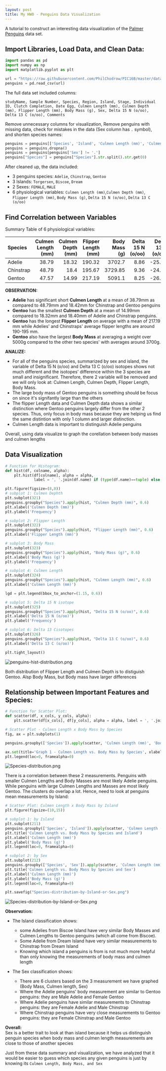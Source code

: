```yaml
---
layout: post
title: My HW0 - Penguins Data Visualization
---
```

A tutorial to construct an interesting data visualization of the [Palmer Penguins](https://github.com/allisonhorst/palmerpenguins) data set.

## Import Libraries, Load Data, and Clean Data:
```python
import pandas as pd
import numpy as np
import matplotlib.pyplot as plt

url = "https://raw.githubusercontent.com/PhilChodrow/PIC16B/master/datasets/palmer_penguins.csv"
penguins = pd.read_csv(url)
```
The full data set included columns:

```
studyName, Sample Number, Species, Region, Island, Stage, Individual ID, Clutch Completion, Date Egg, Culmen Length (mm), Culmen Depth (mm), Flipper Length (mm), Body Mass (g), Sex, Delta 15 N (o/oo), Delta 13 C (o/oo), Comments 
```

Remove unnecessary columns for visualization, Remove penguins with missing data, check for mistakes in the data (Sex column has `.` symbol), and shorten species names:

```python
penguins = penguins[['Species', 'Island', 'Culmen Length (mm)', 'Culmen Depth (mm)', 'Flipper Length (mm)', 'Body Mass (g)', 'Sex', 'Delta 15 N (o/oo)', 'Delta 13 C (o/oo)']]
penguins = penguins.dropna()
penguins = penguins[penguins['Sex'] != '.']
penguins["Species"] = penguins["Species"].str.split().str.get(0)
```
After cleaned up, the data included:
* 3 penguins species: `Adelie`, `Chinstrap`, `Gentoo`
* 3 Islands: `Torgersen`, `Biscoe`, `Dream`
* 2 Sexes: `FEMALE`, `MALE`
* 6 physiological variables: `Culmen Length (mm)`,`Culmen Depth (mm)`, `Flipper Length (mm)`, `Body Mass (g)`, `Delta 15 N (o/oo)`, `Delta 13 C (o/oo)`

## Find Correlation between Variables
Summary Table of 6 physiological variables:


| **Species**     |   **Culmen Length (mm)**   |  **Culmen Depth (mm)** |   **Flipper Length (mm)** |   **Body Mass (g)** |   **Delta 15 N (o/oo)** |   **Delta 13 C (o/oo)** |
|:-------------|----------------------------:|-----------------------:|--------------------------:|-------------------:|--------------------:|--------------------:|
| Adelie    |                38.79 |               18.32 |                190.32 |         3702.7  |                8.86 |              -25.81 |
| Chinstrap |                48.79 |               18.4  |                195.67 |         3729.85 |                9.36 |              -24.56 |
| Gentoo    |                47.57 |               14.99 |                217.19 |         5091.1  |                8.25 |              -26.18 |


**OBSERVATION:**
- **Adelie** has significant short **Culmen Length** at a mean of 38.79mm as compared to 48.79mm and 18.42mm for Chinstrap and Gentoo penguins
- **Gentoo** has the smallest **Culmen Depth** at a mean of 14.99mm compared to 18.32mm and 18.40mm of Adelie and Chinstrap penguins.
- **Gentoo** has the longest **Flipper Length** on average with a mean of 217.19 mm while Adelies' and Chinstraps' average flipper lengths are around 190-195 mm.
- **Gentoo** also have the largest **Body Mass** at averaging a weight over 5000g compared to the other two species' with averages around 3700g.

**ANALIZE:**
- For all of the penguins species, summarized by sex and island, the variable of Delta 15 N (o/oo) and Delta 13 C (o/oo) isotopes shows not much different and the isotopes' difference within the 3 species are small and insignificant. Therefore, there 2 variable will be removed and we will only look at: Culmen Length, Culmen Depth, Flipper Length, Body Mass.
- The large body mass of Gentoo penguins is something should be focus on since it's signifantly large than the others
- The flipper Length data and Culmen Depth data shows a similar distinction where Gentoo penguins largely differ from the other 2 species. Thus, only focus in body mass because they are helping us find the same distintion with only 1 column and larger distinction.
- Culmen Length data is important to distinguish Adelie penguins

Overall, using data visualize to graph the corellation between body masses and culmen lengths

## Data Visualization

```python
# Function for Histogram:
def hist(df, colname, alpha):
    plt.hist(df[colname], alpha = alpha, 
             label = ', '.join(df.name) if (type(df.name)==tuple) else df.name)

plt.figure(figsize=(8,8))
# subplot 1: Culmen Dephth
plt.subplot(321)
penguins.groupby("Species").apply(hist, "Culmen Depth (mm)", 0.6)
plt.xlabel('Culmen Depth (mm)')
plt.ylabel('Frequency')

# subplot 2: Flipper Length
plt.subplot(322)
penguins.groupby("Species").apply(hist, "Flipper Length (mm)", 0.6)
plt.xlabel('Flipper Length (mm)')

# subplot 3: Body Mass
plt.subplot(323)
penguins.groupby("Species").apply(hist, "Body Mass (g)", 0.6)
plt.xlabel('Body Mass (g)')
plt.ylabel('Frequency')

# subplot 4: Culmen Length
plt.subplot(324)
penguins.groupby("Species").apply(hist, "Culmen Length (mm)", 0.6)
plt.xlabel('Culmen Length (mm)')

lgd = plt.legend(bbox_to_anchor=(1.15, 0.6))

# subplot 5: Delta 15 N isotope
plt.subplot(325)
penguins.groupby("Species").apply(hist, "Delta 15 N (o/oo)", 0.6)
plt.xlabel('Delta 15 N (o/oo)')
plt.ylabel('Frequency')

# subplot 6: Delta 13 Cisotopes
plt.subplot(326)
penguins.groupby("Species").apply(hist, "Delta 13 C (o/oo)", 0.6)
plt.xlabel('Delta 13 C (o/oo)')

plt.tight_layout()
```
![penguins-hist-distribution.png](/images/penguins-hist-distribution.png)


Both distribution of Flipper Length and Culmen Depth is to distiguish Gentoo. Alsp Body Mass, but Body mass have larger differences

## Relationship between Important Features and Species:
```python
# Function for Scatter Plot:
def scatter(df, x_cols, y_cols, alpha):
    plt.scatter(df[x_cols], df[y_cols], alpha = alpha, label = ', '.join(df.name) if (type(df.name)==tuple) else df.name)

# Scatter Plot - Culmen Length x Body Mass by Species
fig, ax = plt.subplots(1)

penguins.groupby(['Species']).apply(scatter, 'Culmen Length (mm)', 'Body Mass (g)', alpha = 0.5)

ax.set(title='Graph 1 - Culmen Length vs. Body Mass by Species', xlabel='Culmen Length (mm)', ylabel='Body Mass (g)')
plt.legend(loc=0, framealpha=0)
```
![Species-distribution.png](/images/Species-distribution.png)

There is a correlation between these 2 measurements. Penguins with smaller Culmen Lengths and Body Masses are most likely Adelie penguins. While penguins with large Culmen Lengths and Masses are most likely Gentoo.
The clusters do overlap a lot. Hence, need to look at penguins mean measurements by Island:

```python
# Scatter Plot: Culmen Length x Body Mass by Island
plt.figure(figsize=(10,15))

# subplot 1: by Island
plt.subplot(211)
penguins.groupby(['Species', 'Island']).apply(scatter, 'Culmen Length (mm)', 'Body Mass (g)', alpha = 0.5)
plt.title('Culmen Length vs. Body Mass by Species and Island')
plt.xlabel('Culmen Length (mm)')
plt.ylabel('Body Mass (g)')
plt.legend(loc=0, framealpha=0)

# subplot 2: by Sex
plt.subplot(212)
penguins.groupby(['Species', 'Sex']).apply(scatter, 'Culmen Length (mm)', 'Body Mass (g)', alpha = 0.5)
plt.title('Culmen Length vs. Body Mass by Species and Sex')
plt.xlabel('Culmen Length (mm)')
plt.ylabel('Body Mass (g)')
plt.legend(loc=0, framealpha=0)

plt.savefig("Species-distribution-by-Island-or-Sex.png")
```
![Species-distribution-by-Island-or-Sex.png](/images/Species-distribution-by-Island-or-Sex.png)


**Observation:**<br>
* The Island classification shows:
    - some Adelies from Biscoe Island have very similar Body Masses and Culmen Lengths to Gentoo penguins (which all come from Biscoe).
    - Some Adelie from Dream Island have very similar measurements to Chinstrap from Dream Island
    - Knowing which island a penguins is from is not much more helpful than only knowing the measurements of body mass and culmen length
    
 * The Sex classification shows:
     - There are 6 clusters based on the 3 measurement we have graphed (Body Mass, Culmen length, Sex)
     - Where the Adelie penguins' body measurement are similar to Gentoo penguins: they are Male Adelie and Female Gentoo
     - Where Adelie penguins have similar measurements to Chinstrap penguins: they are Female Adelie and Male Chinstrap
     - Where Chinstrap penguins have very close measurements to Gentoo penguins: they are Female Chinstrap and Male Gentoo
     
**Overall:**<br>
Sex is a better trait to look at than island because it helps us distinguish penguin species when body mass and culmen length measurements are close to those of another species

Just from these data summary and visualization, we have analyzed that it would be easier to guess which species any given penguins is just by knowing its `Culmen Length, Body Mass, and Sex`
